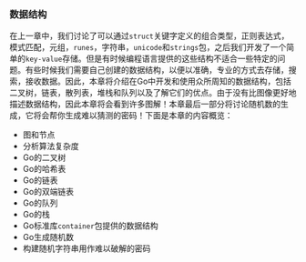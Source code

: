 ### 数据结构

在上一章中，我们讨论了可以通过`struct`关键字定义的组合类型，正则表达式，模式匹配，元组，`runes`，字符串，`unicode`和`strings`包，之后我们开发了一个简单的`key-value`存储。但是有时候编程语言提供的这些结构不适合一些特定的问题。有些时候我们需要自己创建的数据结构，以便以准确，专业的方式去存储，搜索，接收数据。因此，本章将介绍在Go中开发和使用众所周知的数据结构，包括二叉树，链表，散列表，堆栈和队列以及了解它们的优点。由于没有比图像更好地描述数据结构，因此本章将会看到许多图解！本章最后一部分将讨论随机数的生成，它将会帮你生成难以猜测的密码！下面是本章的内容概览：

- 图和节点
- 分析算法复杂度
- Go的二叉树
- Go的哈希表
- Go的链表
- Go的双端链表
- Go的队列
- Go的栈
- Go标准库`container`包提供的数据结构
- Go生成随机数
- 构建随机字符串用作难以破解的密码


